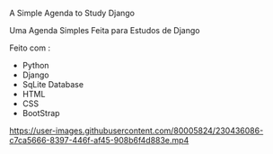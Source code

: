 A Simple Agenda to Study Django

Uma Agenda Simples Feita para Estudos de Django<br>

Feito com :

* Python
* Django
* SqLite Database
* HTML
* CSS
* BootStrap

https://user-images.githubusercontent.com/80005824/230436086-c7ca5666-8397-446f-af45-908b6f4d883e.mp4

